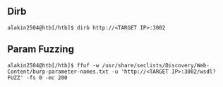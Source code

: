 ## Dirb
```shell-session
alakin2504@htb[/htb]$ dirb http://<TARGET IP>:3002
```

## Param Fuzzing
```shell-session
alakin2504@htb[/htb]$ ffuf -w /usr/share/seclists/Discovery/Web-Content/burp-parameter-names.txt -u 'http://<TARGET IP>:3002/wsdl?FUZZ' -fs 0 -mc 200
```
